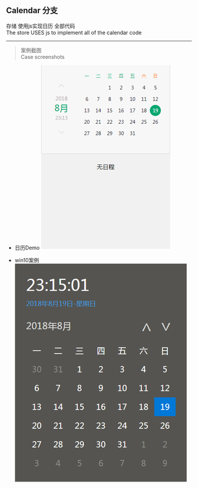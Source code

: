 ## Calendar 分支
存储 使用js实现日历 全部代码<br>
The store USES js to implement all of the calendar code

---

> 案例截图<br>
Case screenshots

- 日历Demo
![image](https://github.com/lizhixuan1/JavaScript/blob/Calendar/%E6%97%A5%E5%8E%86Demo/pic.png?raw=true)

- win10案例
![image](https://github.com/lizhixuan1/JavaScript/blob/Calendar/%E6%A1%88%E4%BE%8B-win10%E6%97%A5%E5%8E%86%E6%95%88%E6%9E%9C%E6%BA%90%E7%A0%81/pic.png?raw=true)
